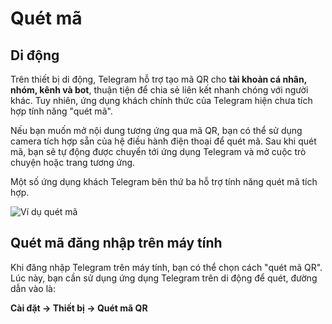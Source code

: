 # Quét mã

## Di động

Trên thiết bị di động, Telegram hỗ trợ tạo mã QR cho **tài khoản cá nhân, nhóm, kênh và bot**, thuận tiện để chia sẻ liên kết nhanh chóng với người khác. Tuy nhiên, ứng dụng khách chính thức của Telegram hiện chưa tích hợp tính năng "quét mã".

Nếu bạn muốn mở nội dung tương ứng qua mã QR, bạn có thể sử dụng camera tích hợp sẵn của hệ điều hành điện thoại để quét mã. Sau khi quét mã, bạn sẽ tự động được chuyển tới ứng dụng Telegram và mở cuộc trò chuyện hoặc trang tương ứng.

Một số ứng dụng khách Telegram bên thứ ba hỗ trợ tính năng quét mã tích hợp.

![Ví dụ quét mã](/markdown/img-5.jpeg)

## Quét mã đăng nhập trên máy tính

Khi đăng nhập Telegram trên máy tính, bạn có thể chọn cách "quét mã QR". Lúc này, bạn cần sử dụng ứng dụng Telegram trên di động để quét, đường dẫn vào là:

**Cài đặt → Thiết bị → Quét mã QR**